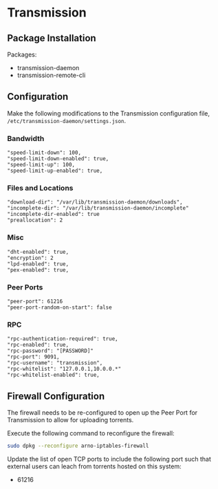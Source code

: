 # Transmission

## Package Installation

Packages:
* transmission-daemon
* transmission-remote-cli

## Configuration

Make the following modifications to the Transmission configuration file, `/etc/transmission-daemon/settings.json`.

### Bandwidth

```
"speed-limit-down": 100,
"speed-limit-down-enabled": true,
"speed-limit-up": 100,
"speed-limit-up-enabled": true,
```

### Files and Locations

```
"download-dir": "/var/lib/transmission-daemon/downloads",
"incomplete-dir": "/var/lib/transmission-daemon/incomplete"
"incomplete-dir-enabled": true
"preallocation": 2
```

### Misc

```
"dht-enabled": true,
"encryption": 2
"lpd-enabled": true,
"pex-enabled": true,
```

### Peer Ports

```
"peer-port": 61216
"peer-port-random-on-start": false
```

### RPC

```
"rpc-authentication-required": true,
"rpc-enabled": true,
"rpc-password": "[PASSWORD]"
"rpc-port": 9091,
"rpc-username": "transmission",
"rpc-whitelist": "127.0.0.1,10.0.0.*"
"rpc-whitelist-enabled": true,
```

## Firewall Configuration

The firewall needs to be re-configured to open up the Peer Port for Transmission to allow for uploading torrents.

Execute the following command to reconfigure the firewall:

```bash
sudo dpkg --reconfigure arno-iptables-firewall
```

Update the list of open TCP ports to include the following port such that external users can leach from torrents hosted on this system:
* 61216
